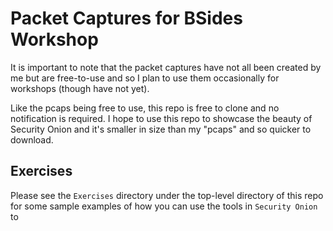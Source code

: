 # Packet Captures for BSides Workshop

It is important to note that the packet captures have not all been created by me but are free-to-use and so I plan to use them occasionally for workshops (though have not yet).

Like the pcaps being free to use, this repo is free to clone and no notification is required. I hope to use this repo to showcase the beauty of Security Onion and it's smaller in size than my "pcaps" and so quicker to download.

## Exercises

Please see the `Exercises` directory under the top-level directory of this repo for some sample examples of how you can use the tools in `Security Onion` to 
